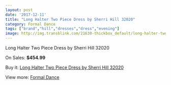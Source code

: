 ```yaml
---
layout: post
date: '2017-12-11'
title: "Long Halter Two Piece Dress by Sherri Hill 32020"
category: Formal Dance
tags: ["brand","hill","dresses","dress","evening"]
image: http://img.transblink.com/21630-thickbox_default/long-halter-two-piece-dress-by-sherri-hill-32020.jpg
---
```

Long Halter Two Piece Dress by Sherri Hill 32020

On Sales: **$454.99**
<a href="https://www.transblink.com/en/formal-dance/6852-long-halter-two-piece-dress-by-sherri-hill-32020.html"><amp-img layout="responsive" width="600" height="600" src="//img.transblink.com/21630-thickbox_default/long-halter-two-piece-dress-by-sherri-hill-32020.jpg" alt="Long Halter Two Piece Dress by Sherri Hill 32020 0" /></a>
<a href="https://www.transblink.com/en/formal-dance/6852-long-halter-two-piece-dress-by-sherri-hill-32020.html"><amp-img layout="responsive" width="600" height="600" src="//img.transblink.com/21634-thickbox_default/long-halter-two-piece-dress-by-sherri-hill-32020.jpg" alt="Long Halter Two Piece Dress by Sherri Hill 32020 1" /></a>
<a href="https://www.transblink.com/en/formal-dance/6852-long-halter-two-piece-dress-by-sherri-hill-32020.html"><amp-img layout="responsive" width="600" height="600" src="//img.transblink.com/21633-thickbox_default/long-halter-two-piece-dress-by-sherri-hill-32020.jpg" alt="Long Halter Two Piece Dress by Sherri Hill 32020 2" /></a>
<a href="https://www.transblink.com/en/formal-dance/6852-long-halter-two-piece-dress-by-sherri-hill-32020.html"><amp-img layout="responsive" width="600" height="600" src="//img.transblink.com/21632-thickbox_default/long-halter-two-piece-dress-by-sherri-hill-32020.jpg" alt="Long Halter Two Piece Dress by Sherri Hill 32020 3" /></a>
<a href="https://www.transblink.com/en/formal-dance/6852-long-halter-two-piece-dress-by-sherri-hill-32020.html"><amp-img layout="responsive" width="600" height="600" src="//img.transblink.com/21631-thickbox_default/long-halter-two-piece-dress-by-sherri-hill-32020.jpg" alt="Long Halter Two Piece Dress by Sherri Hill 32020 4" /></a>

Buy it: [Long Halter Two Piece Dress by Sherri Hill 32020](https://www.transblink.com/en/formal-dance/6852-long-halter-two-piece-dress-by-sherri-hill-32020.html "Long Halter Two Piece Dress by Sherri Hill 32020")

View more: [Formal Dance](https://www.transblink.com/en/6-formal-dance "Formal Dance")